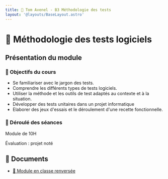 ```yaml
---
title: 🧪 Tom Avenel - B3 Méthodologie des tests
layout: '@layouts/BaseLayout.astro'
---
```


# 🧪 Méthodologie des tests logiciels

## Présentation du module

### 🎯 Objectifs du cours

- Se familiariser avec le jargon des tests. 
- Comprendre les différents types de tests logiciels. 
- Utiliser la méthode et les outils de test adaptés au contexte et à la situation.
- Développer des tests unitaires dans un projet informatique
- Elaborer des jeux d'essais et le déroulement d'une recette fonctionnelle. 

### 📅 Déroulé des séances

Module de 10H

Évaluation : projet noté

## 📑 Documents

- [🔀 Module en classe renversée](/epsi/b3/methodo-tests/classe-renversee)

<!--

### Méthodologie des tests

- [🤓 Cours de méthodologie des tests](/tests/cours-methodo)
- [📝 Exercices sur la méthodologie de test](/tests/methodo/exercices_methodo_tests)
- [📖 Exemple de rapport de bug](/tests/methodo/exemple-rapport-bug)
- [📖 Exemple de template de plan de tests](/tests/methodo/exemple-template-plan-tests)

### Les tests unitaires

- [🤓 Cours : le framework Unittest en Python](/tests/unit/python/cours-python-unittest)
- [💻 TP : Analyses de code en Python et utilisation du debugger](/tests/unit/python/tp-python-lint-debug)
- [💻 TP : Tests automatisés en Python](/tests/unit/python/tp-python-tests)
  - Sources pour le TP : `git clone https://git.sr.ht/~toma/python-unit`
- [🏆 Projet tests unitaires](/tests/unit/projet_tests_unit)

## 🚀 Pour aller plus loin

- Voir les autres ressources du [🧪 cours sur les tests](/tests).

-->

